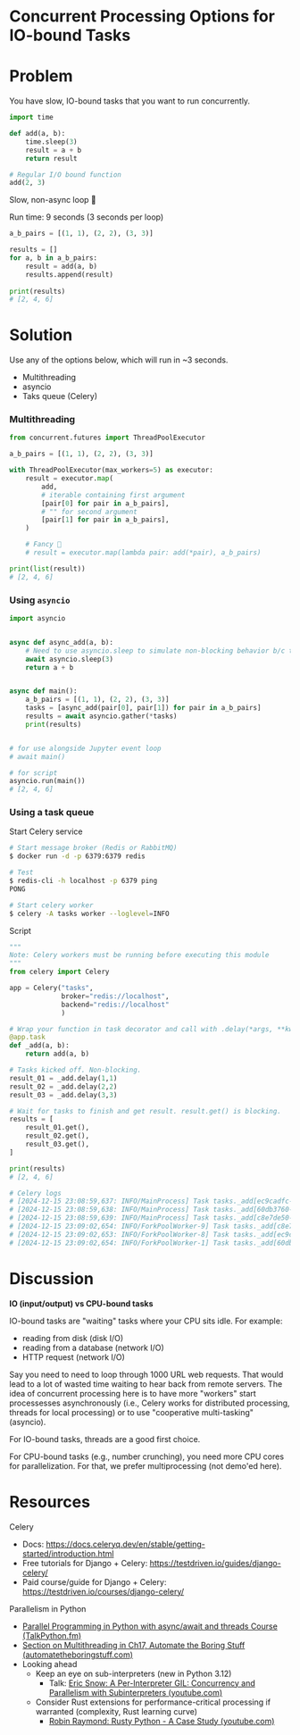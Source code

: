 # Concurrent Processing Options for IO-bound Tasks

# Problem

You have slow, IO-bound tasks that you want to run concurrently.

```python
import time

def add(a, b):
    time.sleep(3)
    result = a + b
    return result

# Regular I/O bound function
add(2, 3)
```

Slow, non-async loop 🐢

Run time: 9 seconds (3 seconds per loop)
```python
a_b_pairs = [(1, 1), (2, 2), (3, 3)]

results = []
for a, b in a_b_pairs:
    result = add(a, b)
    results.append(result)
    
print(results)
# [2, 4, 6]
```


# Solution

Use any of the options below, which will run in ~3 seconds.

- Multithreading
- asyncio
- Taks queue (Celery)

### Multithreading

```python
from concurrent.futures import ThreadPoolExecutor

a_b_pairs = [(1, 1), (2, 2), (3, 3)]

with ThreadPoolExecutor(max_workers=5) as executor:
    result = executor.map(
        add,
        # iterable containing first argument
        [pair[0] for pair in a_b_pairs],
        # "" for second argument
        [pair[1] for pair in a_b_pairs],
    )

    # Fancy 💅
    # result = executor.map(lambda pair: add(*pair), a_b_pairs)

print(list(result))
# [2, 4, 6]
```

### Using `asyncio`

```python
import asyncio


async def async_add(a, b):
    # Need to use asyncio.sleep to simulate non-blocking behavior b/c time.sleep is blocking
    await asyncio.sleep(3)
    return a + b


async def main():
    a_b_pairs = [(1, 1), (2, 2), (3, 3)]
    tasks = [async_add(pair[0], pair[1]) for pair in a_b_pairs]
    results = await asyncio.gather(*tasks)
    print(results)


# for use alongside Jupyter event loop
# await main()

# for script
asyncio.run(main())
# [2, 4, 6]
```

### Using a task queue

Start Celery service

```bash
# Start message broker (Redis or RabbitMQ)
$ docker run -d -p 6379:6379 redis

# Test
$ redis-cli -h localhost -p 6379 ping
PONG

# Start celery worker
$ celery -A tasks worker --loglevel=INFO
```

Script

```python
"""
Note: Celery workers must be running before executing this module
"""
from celery import Celery

app = Celery("tasks", 
             broker="redis://localhost", 
             backend="redis://localhost"
             )

# Wrap your function in task decorator and call with .delay(*args, **kwargs)
@app.task
def _add(a, b):
    return add(a, b)

# Tasks kicked off. Non-blocking.
result_01 = _add.delay(1,1)
result_02 = _add.delay(2,2)
result_03 = _add.delay(3,3)

# Wait for tasks to finish and get result. result.get() is blocking.
results = [
    result_01.get(),
    result_02.get(),
    result_03.get(),
]

print(results)
# [2, 4, 6]

# Celery logs
# [2024-12-15 23:08:59,637: INFO/MainProcess] Task tasks._add[ec9cadfc-8090-4b70-944d-1f2c5402df94] received
# [2024-12-15 23:08:59,638: INFO/MainProcess] Task tasks._add[60db3760-9af2-49e8-bed9-cdc302e48892] received
# [2024-12-15 23:08:59,639: INFO/MainProcess] Task tasks._add[c8e7de50-028d-449f-aa1c-0c5ff804828a] received
# [2024-12-15 23:09:02,654: INFO/ForkPoolWorker-9] Task tasks._add[c8e7de50-028d-449f-aa1c-0c5ff804828a] succeeded in 3.013587916997494s: 6
# [2024-12-15 23:09:02,653: INFO/ForkPoolWorker-8] Task tasks._add[ec9cadfc-8090-4b70-944d-1f2c5402df94] succeeded in 3.015690625004936s: 2
# [2024-12-15 23:09:02,654: INFO/ForkPoolWorker-1] Task tasks._add[60db3760-9af2-49e8-bed9-cdc302e48892] succeeded in 3.0145508330024313s: 4
```

# Discussion

**IO (input/output) vs CPU-bound tasks**

IO-bound tasks are "waiting" tasks where your CPU sits idle. For example:
- reading from disk (disk I/O)
- reading from a database (network I/O)
- HTTP request (network I/O)

Say you need to need to loop through 1000 URL web requests. That would lead to a lot of wasted time waiting to hear back from remote servers. The idea of concurrent processing here is to have more "workers" start processesses asynchronously (i.e., Celery works for distributed processing, threads for local processing) or to use "cooperative multi-tasking" (asyncio).

For IO-bound tasks, threads are a good first choice.

For CPU-bound tasks (e.g., number crunching), you need more CPU cores for parallelization. For that, we prefer multiprocessing (not demo'ed here).

# Resources

Celery
- Docs: https://docs.celeryq.dev/en/stable/getting-started/introduction.html
- Free tutorials for Django + Celery: https://testdriven.io/guides/django-celery/
- Paid course/guide for Django + Celery: https://testdriven.io/courses/django-celery/

Parallelism in Python
- [Parallel Programming in Python with async/await and threads Course (TalkPython.fm)](https://training.talkpython.fm/courses/explore_async_python/async-in-python-with-threading-and-multiprocessing)
- [Section on Multithreading in Ch17, Automate the Boring Stuff (automatetheboringstuff.com)](https://automatetheboringstuff.com/2e/chapter17/)
- Looking ahead
    - Keep an eye on sub-interpreters (new in Python 3.12)
        - Talk: [Eric Snow: A Per-Interpreter GIL: Concurrency and Parallelism with Subinterpreters (youtube.com)](https://www.youtube.com/watch?v=3ywZjnjeAO4)
    - Consider Rust extensions for performance-critical processing if warranted (complexity, Rust learning curve)
        - [Robin Raymond: Rusty Python - A Case Study (youtube.com)](https://www.youtube.com/watch?v=Y5XQR0wUEyM)
